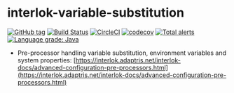 # interlok-variable-substitution 

[![GitHub tag](https://img.shields.io/github/tag/adaptris/interlok-variable-substitution.svg)](https://github.com/adaptris/interlok-variable-substitution/tags) [![Build Status](https://travis-ci.org/adaptris/interlok-variable-substitution.svg?branch=develop)](https://travis-ci.org/adaptris/interlok-variable-substitution) [![CircleCI](https://circleci.com/gh/adaptris/interlok-variable-substitution.svg?style=svg)](https://circleci.com/gh/adaptris/interlok-variable-substitution) [![codecov](https://codecov.io/gh/adaptris/interlok-variable-substitution/branch/develop/graph/badge.svg)](https://codecov.io/gh/adaptris/interlok-variable-substitution) [![Total alerts](https://img.shields.io/lgtm/alerts/g/adaptris/interlok-variable-substitution.svg?logo=lgtm&logoWidth=18)](https://lgtm.com/projects/g/adaptris/interlok-variable-substitution/alerts/) [![Language grade: Java](https://img.shields.io/lgtm/grade/java/g/adaptris/interlok-variable-substitution.svg?logo=lgtm&logoWidth=18)](https://lgtm.com/projects/g/adaptris/interlok-variable-substitution/context:java)


* Pre-processor handling variable substitution, environment variables and system properties: [https://interlok.adaptris.net/interlok-docs/advanced-configuration-pre-processors.html](https://interlok.adaptris.net/interlok-docs/advanced-configuration-pre-processors.html)
